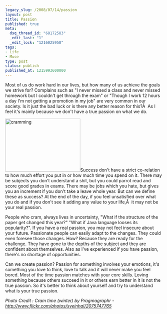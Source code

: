 ```yaml
---
legacy_slug: /2008/07/14/passion
layout: post
title: Passion
published: true
meta:
  dsq_thread_id: "68172583"
  _edit_last: "1"
  _edit_lock: "1216025958"
tags:
- Life
- Muse
type: post
status: publish
published_at: 1215993600000
---
```

Most of us do work hard in our lives, but how many of us achieve the goals we strive for? Complains such as "I never missed a class and never missed homework but I couldn't get through the exam" or "Though I work 12 hours a day I'm not getting a promotion in my job" are very common in our society. Is it just the bad luck or is there any better reason for this?Â  As I feel it's mainly because we don't have a true passion on what we do.

<img src="http://farm3.static.flickr.com/2251/2075747765_975c425b90_m_d.jpg" alt="cramming" width="240" height="169" />Success don't have a strict co-relation to how much effort you put in or how much time you spend on it. There may be subjects you don't understand a shit, but you could parrot read and score good grades in exams. There may be jobs which you hate, but gives you an increment if you don't take a leave whole year. But can we define these as success? At the end of the day, if you feel unsatisfied over what you do and if you don't see it adding any value to your life,Â  it may not be your real passion.

People who cram, always lives in uncertainty, "What if the structure of the paper get changed this year?" "What if Java language looses its popularity?". If you have a real passion, you may not feel insecure about your future. Passionate people can easily adapt to the changes. They could even foresee those changes. How? Because they are ready for the challenge. They have gone to the depths of the subject and they are confident about themselves. Also as I've experienced if you have passion, there's no shortage of opportunities.

Can we create passion? Passion for something involves your emotions, it's something you love to think, love to talk and it will never make you feel bored. Most of the time passion matches with your core skills. Loving something because others succeed in it or others earn better in it is not the true passion. So it's better to think about yourself and try to understand what is your true passion.

<em>
Photo Credit : Cram time (winter) by Pragmagraphr - <a href="http://www.flickr.com/photos/sveinhal/2075747765/">http://www.flickr.com/photos/sveinhal/2075747765</a></em>

